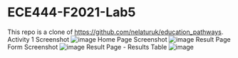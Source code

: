 # ECE444-F2021-Lab5
This repo is a clone of https://github.com/nelaturuk/education_pathways.
Activity 1 Screenshot
![image](https://user-images.githubusercontent.com/43216310/137226728-dd8f4668-da8c-497c-9d76-f7b445c555dc.png)
Home Page Screenshot
![image](https://user-images.githubusercontent.com/43216310/137230455-bb1034a6-7407-4744-8eb7-d66c36129966.png)
Result Page Form Screenshot
![image](https://user-images.githubusercontent.com/43216310/137230526-ddf5755a-63e3-4212-be10-57206ff06634.png)
Result Page - Results Table
![image](https://user-images.githubusercontent.com/43216310/137227035-029f9951-e4ce-445a-a53d-b0e7a207cf35.png)

